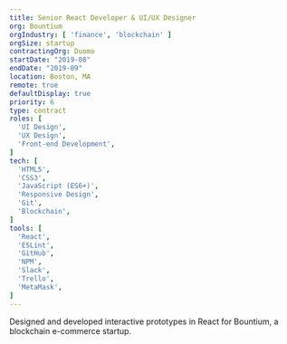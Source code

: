 ```yaml
---
title: Senior React Developer & UI/UX Designer
org: Bountium
orgIndustry: [ 'finance', 'blockchain' ]
orgSize: startup
contractingOrg: Duomo
startDate: "2019-08"
endDate: "2019-09"
location: Boston, MA
remote: true
defaultDisplay: true
priority: 6
type: contract
roles: [
  'UI Design',
  'UX Design',
  'Front-end Development',
]
tech: [
  'HTML5',
  'CSS3',
  'JavaScript (ES6+)',
  'Responsive Design',
  'Git',
  'Blockchain',
]
tools: [
  'React',
  'ESLint',
  'GitHub',
  'NPM',
  'Slack',
  'Trello',
  'MetaMask',
]
---
```


Designed and developed interactive prototypes in React for Bountium, a blockchain e-commerce startup.